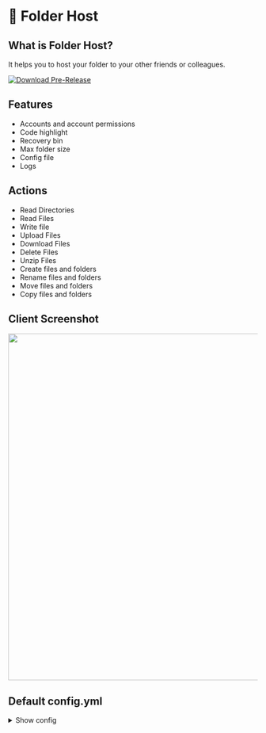 # 📁 Folder Host

## What is Folder Host?
It helps you to host your folder to your other friends or colleagues.

<a href="https://github.com/MertJSX/folder-host/releases/tag/1.0.0" target="_blank">
  <img src="https://img.shields.io/badge/Download-Pre--Release-blue?style=for-the-badge&logo=github" alt="Download Pre-Release">
</a>

## Features
- Accounts and account permissions
- Code highlight
- Recovery bin
- Max folder size
- Config file
- Logs

## Actions
- Read Directories
- Read Files
- Write file
- Upload Files
- Download Files
- Delete Files
- Unzip Files
- Create files and folders
- Rename files and folders
- Move files and folders
- Copy files and folders


## Client Screenshot

<img src="https://github.com/user-attachments/assets/b123ce9f-c8cb-49b0-9c75-0d1d16dba001" width="700px">


## Default config.yml

<details>
  <summary>Show config</summary>

  ```yml
# Port is required. Don't delete it!
port: 5000

# This is folder path. You can change it, but don't delete.
folder: "./test"

# Limit of the folder. Examples: 10 GB, 300 MB, 5.5 GB, 1 TB...
# You can remove it if you trust users.
storage_limit: "20 GB"

# This is secret encryption key to create encrypted tokens.
secret_encryption_key: "you must change it" # Example: 5asdasd1asd

# This is secret json web token key to create tokens.
secret_jwt_key: "you must change it" # Example: 5asdasd1asd

# You can create your own accounts for access
accounts:
    # All users should have unique name
    - name: "admin"
      # user password
      password: "12345"
      # You can manage user permissions.
      permissions:
        read_directories: true
        read_files: true
        create: true
        change: true
        delete: true
        move: true
        download: true
        upload: true
        rename: true
        unzip: true
        copy: true
    - name: "moderator"
      password: "123"
      permissions:
        read_directories: true
        read_files: true
        create: false
        change: false
        delete: false
        move: false
        download: false
        upload: false
        rename: false
        unzip: false
        copy: false

# Holds deleted files. Accidentally, you might delete files that you don't want to delete.
recovery_bin: false

# Optionally you can limit recovery_bin storage. You can remove it if you want.
bin_storage_limit: "100 GB"

# Enable/Disable logging activities
log_activities: true

# Enable/Disable getting foldersize on start
get_foldersize_on_start: true

```

</details>


